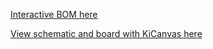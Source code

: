 [Interactive BOM here](https://htmlpreview.github.io/?https://github.com/robotto/nixieClockPCB/blob/master/bom/ibom.html)

[View schematic and board with KiCanvas here](https://kicanvas.org/?github=https%3A%2F%2Fgithub.com%2FRobotto%2FnixieClockPCB)
